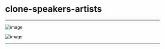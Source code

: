 # clone-speakers-artists

***

![image](https://github.com/HaeChan-Jeon/study-record-consolidation/assets/146603024/bffc6a16-92e3-4029-bc7b-d44b92a43020)

![image](https://github.com/HaeChan-Jeon/study-record-consolidation/assets/146603024/a3bd01e4-0e7a-4809-a2b6-1ab9a8d289d9)

***
